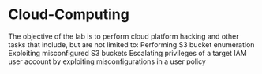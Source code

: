 # Cloud-Computing
The objective of the lab is to perform cloud platform hacking and other tasks that include, but are not limited to:  Performing S3 bucket enumeration Exploiting misconfigured S3 buckets Escalating privileges of a target IAM user account by exploiting misconfigurations in a user policy
